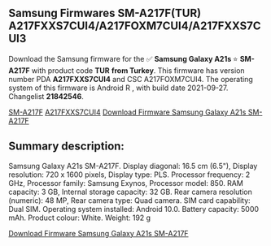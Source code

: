 <h2>Samsung Firmwares SM-A217F(TUR) A217FXXS7CUI4/A217FOXM7CUI4/A217FXXS7CUI3</h2>
Download the Samsung firmware for the ✅ <strong>Samsung Galaxy A21s </strong> ⭐ <strong>SM-A217F</strong> with product code <strong>TUR</strong> <strong> from Turkey</strong>. This firmware has version number PDA <strong>A217FXXS7CUI4</strong> and CSC A217FOXM7CUI4. The operating system of this firmware is Android R , with build date 2021-09-27. Changelist <strong>21842546</strong>.


[SM-A217F](https://samfirm.shop/samsung/model/SM-A217F)
[A217FXXS7CUI4](https://samfirm.shop/samsung/pda/A217FXXS7CUI4)
[Download Firmware Samsung Galaxy A21s SM-A217F](https://samfirm.shop/samsung/firmware/460579)
<h2>Summary description:</h2>
<p>Samsung Galaxy A21s SM-A217F. Display diagonal: 16.5 cm (6.5"), Display resolution: 720 x 1600 pixels, Display type: PLS. Processor frequency: 2 GHz, Processor family: Samsung Exynos, Processor model: 850. RAM capacity: 3 GB, Internal storage capacity: 32 GB. Rear camera resolution (numeric): 48 MP, Rear camera type: Quad camera. SIM card capability: Dual SIM. Operating system installed: Android 10.0. Battery capacity: 5000 mAh. Product colour: White. Weight: 192 g</p>


[Download Firmware Samsung Galaxy A21s SM-A217F](https://samfirm.shop/samsung/firmware/460579)
